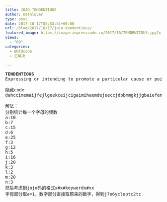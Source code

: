 ```yaml
---
title: JOJO-TENDENTIOUS
author: mathlover
type: post
date: 2017-10-17T05:53:51+00:00
url: /blog/2017/10/17/jojo-tendentious/
featured_image: https://image.ingresscode.cn/2017/10/TENDENTIOUS.jpg?x-oss-process=image/resize,m_fill,w_565,h_220
views:
  - "88"
categories:
  - WOTDcode
  - 已解决

---
```

<pre><strong>TENDENTIOUS</strong>
Expressing or intending to promote a particular cause or point of view.

隐藏code
dahccimemaijfejlgeekceijcigaimihaemdejeeccjdbbmmgkjjgbaiefemijjmmgjgjgijnmbimficejcmcebejijacgegaeijlgemjmnedejmjhmiccmeheegimiemmdjcbeaaanchdkcgbe
<!--more-->
解法：
分别统计每一个字母的频数
a:10
b:7
c:15
d:6
e:25
f:3
g:12
h:5
i:16
j:20
k:3
l:2
m:20
n:3
然后考虑到jojo码的格式x#x#keywordx#xx
字母部分取a=1，数字部分直接取原来的数字，得到j7o6ycleptc2tc</pre>